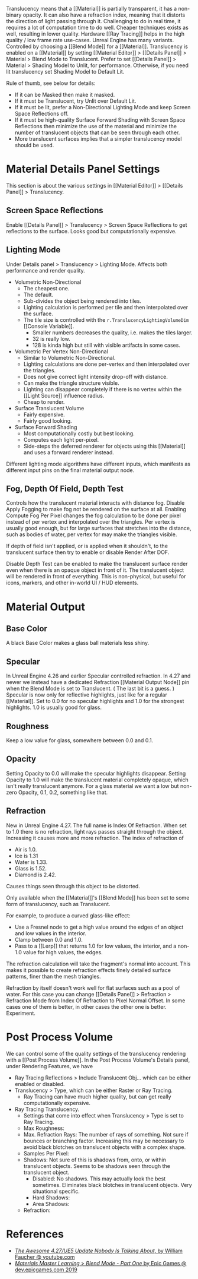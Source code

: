 Translucency means that a [[Material]] is partially transparent, it has a non-binary opacity.
It can also have a refraction index, meaning that it distorts the direction of light passing through it.
Challenging to do in real time, it requires a lot of computation time to do well.
Cheaper techniques exists as well, resulting in lower quality.
Hardware [[Ray Tracing]] helps in the high quality / low frame rate use-cases.
Unreal Engine has many variants.
Controlled by choosing a [[Blend Mode]] for a [[Material]].
Translucency is enabled on a [[Material]] by setting [[Material Editor]] > [[Details Panel]] > Material > Blend Mode to Translucent.
Prefer to set [[Details Panel]] > Material > Shading Model to Unlit, for performance.
Otherwise, if you need lit translucency set Shading Model to Default Lit.

Rule of thumb, see below for details:
- If it can be Masked then make it masked.
- If it must be Translucent, try Unlit over Default Lit.
- If it must be lit, prefer a Non-Directional Lighting Mode and keep Screen Space Reflections off.
- If it must be high-quality Surface Forward Shading with Screen Space Reflections then minimize the use of the material and minimize the number of translucent objects that can be seen through each other.
- More translucent surfaces implies that a simpler translucency model should be used.

# Material Details Panel Settings

This section is about the various settings in [[Material Editor]] > [[Details Panel]] > Translucency.

## Screen Space Reflections

Enable [[Details Panel]] > Translucency > Screen Space Reflections to get reflections to the surface.
Looks good but computationally expensive.

## Lighting Mode

Under Details panel > Translucency > Lighting Mode.
Affects both performance and render quality.

- Volumetric Non-Directional
  - The cheapest one.
  - The default.
  - Sub-divides the object being rendered into tiles.
  - Lighting calculation is performed per tile and then interpolated over the surface.
  - The tile size is controlled with the `r.TranslucencyLightingVolumeDim` [[Console Variable]].
	  - Smaller numbers decreases the quality, i.e. makes the tiles larger.
	  - 32 is really low.
	  - 128 is kinda high but still with visible artifacts in some cases.
- Volumetric Per Vertex Non-Directional
    - Similar to Volumetric Non-Directional.
    - Lighting calculations are done per-vertex and then interpolated over the triangles.
    - Does not give correct light intensity drop-off with distance.
    - Can make the triangle structure visible.
    - Lighting can disappear completely if there is no vertex within the [[Light Source]] influence radius.
    - Cheap to render.
- Surface Translucent Volume
  - Fairly expensive.
  - Fairly good looking.
- Surface Forward Shading
  - Most computationally costly but best looking.
  - Computes each light per-pixel.
  - Side-steps the deferred renderer for objects using this [[Material]] and uses a forward renderer instead.

Different lighting mode algorithms have different inputs,
which manifests as different input pins on the final material output node.

## Fog, Depth Of Field, Depth Test

Controls how the translucent material interacts with distance fog.
Disable Apply Fogging to make fog not be rendered on the surface at all.
Enabling Compute Fog Per Pixel changes the fog calculation to be done per pixel instead of per vertex and interpolated over the triangles.
Per vertex is usually good enough, but for large surfaces that stretches into the distance, such as bodies of water, per vertex for may make the triangles visible.

If depth of field isn't applied, or is applied when it shouldn't, to the translucent surface then try to enable or disable Render After DOF.

Disable Depth Test can be enabled to make the translucent surface render even when there is an opaque object in front of it.
The translucent object will be rendered in front of everything.
This is non-physical, but useful for icons, markers, and other in-world UI / HUD elements.


# Material Output

## Base Color

A black Base Color makes a glass ball materials less shiny.


## Specular

In Unreal Engine 4.26 and earlier Specular controlled refraction.
In 4.27 and newer we instead have a dedicated Refraction [[Material Output Node]] pin when the Blend Mode is set to Translucent.
(
The last bit is a guess.
)
Specular is now only for reflective highlights, just like for a regular [[Material]].
Set to 0.0 for no specular highlights and 1.0 for the strongest highlights.
1.0 is usually good for glass.


## Roughness

Keep a low value for glass, somewhere between 0.0 and 0.1.


## Opacity

Setting Opacity to 0.0 will make the specular highlights disappear.
Setting Opacity to 1.0 will make the translucent material completely opaque, which isn't really translucent anymore.
For a glass material we want a low but non-zero Opacity,
0.1, 0.2, something like that.


## Refraction

New in Unreal Engine 4.27.
The full name is Index Of Refraction.
When set to 1.0 there is no refraction, light rays passes straight through the object.
Increasing it causes more and more refraction.
The index of refraction of
- Air is 1.0.
- Ice is 1.31
- Water is 1.33.
- Glass is 1.52.
- Diamond is 2.42.

Causes things seen through this object to be distorted.

Only available when the [[Material]]'s [[Blend Mode]] has been set to some form of translucency, such as Translucent.

For example, to produce a curved glass-like effect:
- Use a Fresnel node to get a high value around the edges of an object and low values in the interior.
- Clamp between 0.0 and 1.0.
- Pass to a [[Lerp]] that returns 1.0 for low values, the interior, and a non-1.0 value for high values, the edges.

The refraction calculation will take the fragment's normal into account.
This makes it possible to create refraction effects finely detailed surface patterns, finer than the mesh triangles.

Refraction by itself doesn't work well for flat surfaces such as a pool of water.
For this case you can change [[Details Panel]] > Refraction > Refraction Mode from Index Of Refraction to Pixel Normal Offset.
In some cases one of them is better, in other cases the other one is better. Experiment.

# Post Process Volume

We can control some of the quality settings of the translucency rendering with a [[Post Process Volume]].
In the Post Process Volume's Details panel, under Rendering Features, we have
- Ray Tracing Reflections > Include Translucent Obj... which can be either enabled or disabled.
- Translucency > Type, which can be either Raster or Ray Tracing.
	- Ray Tracing can have much higher quality, but can get really computationally expensive.
- Ray Tracing Translucency.
	- Settings that come into effect when Translucency > Type is set to Ray Tracing.
	- Max Roughness:
	- Max. Refraction Rays: The number of rays of something. Not sure if bounces or branching factor. Increasing this may be necessary to avoid black blotches on translucent objects with a complex shape.
	- Samples Per Pixel:
	- Shadows: Not sure of this is shadows from, onto, or within translucent objects. Seems to be shadows seen through the translucent object.
		- Disabled: No shadows. This may actually look the best sometimes. Eliminates black blotches in translucent objects. Very situational specific.
		- Hard Shadows:
		- Area Shadows:
	- Refraction:

# References

- [_The Awesome 4.27/UE5 Update Nobody Is Talking About_, by William Faucher @ youtube.com](https://www.youtube.com/watch?v=p8TnqBiWKyY)
- [_Materials Master Learning_ > _Blend Mode - Part One_ by Epic Games @ dev.epicgames.com 2019](https://dev.epicgames.com/community/learning/courses/2dy/unreal-engine-materials-master-learning/EV7/blend-mode-part-one)
